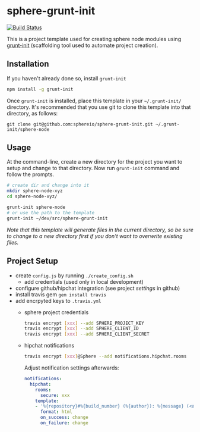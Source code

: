 sphere-grunt-init
=================

[![Build Status](https://travis-ci.org/sphereio/sphere-grunt-init.png?branch=master)](https://travis-ci.org/sphereio/sphere-grunt-init)

This is a project template used for creating sphere node modules using [grunt-init](http://gruntjs.com/project-scaffolding) (scaffolding tool used to automate project creation).

[grunt-init]: http://gruntjs.com/project-scaffolding

## Installation
If you haven't already done so, install `grunt-init`
```bash
npm install -g grunt-init
```

Once `grunt-init` is installed, place this template in your `~/.grunt-init/` directory. It's recommended that you use git to clone this template into that directory, as follows:

```
git clone git@github.com:sphereio/sphere-grunt-init.git ~/.grunt-init/sphere-node
```

## Usage

At the command-line, create a new directory for the project you want to setup and change to that directory. Now run `grunt-init` command and follow the prompts.

```bash
# create dir and change into it
mkdir sphere-node-xyz
cd sphere-node-xyz/

grunt-init sphere-node
# or use the path to the template
grunt-init ~/dev/src/sphere-grunt-init
```

_Note that this template will generate files in the current directory, so be sure to change to a new directory first if you don't want to overwrite existing files._


## Project Setup

* create `config.js` by running `./create_config.sh`
  * add credentials (used only in local development)
* configure github/hipchat integration (see project *settings* in github)
* install travis gem `gem install travis`
* add encrpyted keys to `.travis.yml`
  * sphere project credentials

    ```bash
    travis encrypt [xxx] --add SPHERE_PROJECT_KEY
    travis encrypt [xxx] --add SPHERE_CLIENT_ID
    travis encrypt [xxx] --add SPHERE_CLIENT_SECRET
    ```
  * hipchat notifications

    ```bash
    travis encrypt [xxx]@Sphere --add notifications.hipchat.rooms
    ```
    
    Adjust notification settings afterwards:
    ```yaml
    notifications:
      hipchat:
        rooms:
          secure: xxx
        template:
        - '%{repository}#%{build_number} (%{author}): %{message} (<a href="%{build_url}">Details</a>/<a href="%{compare_url}">Compare</a>)'
          format: html
          on_success: change
          on_failure: change
    ```
